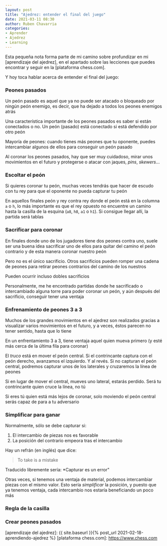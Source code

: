 ```yaml
---
layout: post
title: "Ajedrez: entender el final del juego"
date: 2021-03-11 08:30
author: Ruben Chavarria
categories: 
- Aprender
- Ajedrez
- Learning
---
```


Esta pequeña nota forma parte de mi camino sobre profundizar en mi
[aprendizaje del ajedrez], en el apartado sobre las lecciones que puedes
encontrar y seguir en la [plataforma chess.com].

Y hoy toca hablar acerca de entender el final del juego:

<!-- more -->

### Peones pasados

Un peón pasado es aquel que ya no puede ser atacado o bloqueado por ningún peón
enemigo, es decir, que ha dejado a todos los peones enemigos atrás

Una característica importante de los peones pasados es saber si están conectados
o no. Un peón (pasado) está conectado si está defendido por otro peón

Mayoría de peones: cuando tienes más peones que tu oponente, puedes intercambiar
algunos de ellos para conseguir un peón pasado

Al coronar los peones pasados, hay que ser muy cuidadoso, mirar unos movimientos
en el futuro y protegerse o atacar con jaques, *pins*, *skewers*...

### Escoltar el peón

Si quieres coronar tu peón, muchas veces tendrás que hacer de escudo con tu rey
para que el oponente no pueda capturar tu peón

En aquellos finales peón y rey contra rey donde el peón está en la columna `a` o
`h`, lo más importante es que el rey opuesto no encuentre un camino hasta la
casilla de la esquina (`a8`, `h8`, `a1` o `h1`). Si consigue llegar allí, la
partida será tablas

### Sacrificar para coronar

En finales donde uno de los jugadores tiene dos peones contra uno, suele ser una
buena idea sacrificar uno de ellos para quitar del camino el peón contrario y de
esta manera coronar nuestro peón

Pero no es el único sacrificio. Otros sacrificios pueden romper una cadena de
peones para retirar peones contrarios del camino de los nuestros

Pueden ocurrir incluso dobles sacrificios

Personalmente, me he encontrado partidas donde he sacrificado o intercambiado
alguna torre para poder coronar un peón, y aún después del sacrificio, conseguir
tener una ventaja

### Enfrenamiento de peones 3 a 3

Muchos de los grandes movimientos en el ajedrez son realizados gracias a visualizar
varios movimientos en el futuro, y a veces, éstos parecen no tener sentido,
hasta que lo tiene

En un enfrentamiento 3 a 3, tiene ventaja aquel quien mueva primero (y esté
más cerca de la última fila para coronar)

El *truco* está en mover el peón central. Si el contrincante captura con el peón
derecho, avanzamos el izquierdo. Y al revés. Si no capturan el peón central,
podremos capturar unos de los laterales y cruzaremos la línea de peones

Si en lugar de mover el central, mueves uno lateral, estarás perdido. Será tu
contrincante quien cruce la línea, no tú

Si eres tú quien está más lejos de coronar, solo moviendo el peón central serás
capaz de para a tu adversario

### Simplificar para ganar

Normalmente, sólo se debe capturar si:

1. El intercambio de piezas nos es favorable
2. La posición del contrario empeora tras el intercambio

Hay un refrán (en inglés) que dice:

> To take is a mistake

Traducido libremente sería: *Capturar es un error"

Otras veces, si tenemos una ventaja de material, podemos intercambiar piezas
con el mismo valor. Esto sería *simplificar* la posición, y puesto que ya tenemos
ventaja, cada intercambio nos estaría beneficiando un poco más

### Regla de la casilla
### Crear peones pasados

[aprendizaje del ajedrez]: {{ site.baseurl }}{% post_url 2021-02-18-aprendiendo-ajedrez %}
[plataforma chess.com]: https://www.chess.com

